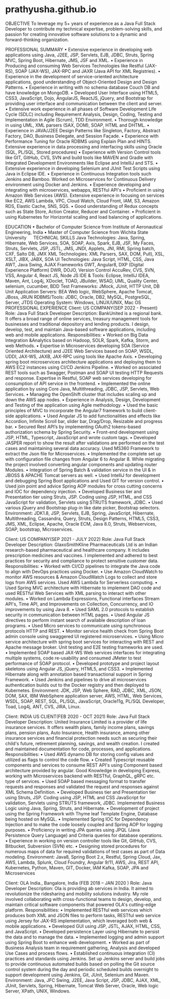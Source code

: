 # prathyusha.github.io



OBJECTIVE
To leverage my 5+ years of experience as a Java Full Stack Developer to contribute my technical expertise, problem-solving skills, and passion for creating innovative software solutions to a dynamic and forward-thinking organization.

PROFESSIONAL SUMMARY
•	Extensive experience in developing web applications using Java, J2EE, JSP, Servlets, EJB, JDBC, Struts, Spring MVC, Spring Boot, Hibernate, JMS, JSF and XML. 
•	Experience in Producing and consuming Web Services Technologies like Restful (JAX-RS), SOAP (JAX-WS), JAX-RPC and JAXR (Java API for XML Registries).
•	Experience in the development of service-oriented architecture applications, good understanding of Object-Oriented Design and Design Patterns.
•	Experience in writing with no schema database Couch DB and have knowledge on MongoDB.
•	Developed User Interface using HTML5, CSS3, JavaScript, Dojo, AngularJS, ReactJS, jQuery, and Bootstrap for providing user interface and communication between the client and server.
•	Extensive work experience in all phases of Software Development Life Cycle (SDLC) including Requirement Analysis, Design, Coding, Testing and Implementation in Agile (Scrum), TDD Environment.
•	Thorough knowledge in using UML, XML parsers (SAX, DOM), SOAP, HTML and DHTML.
•	Experience in JAVA/J2EE Design Patterns like Singleton, Factory, Abstract Factory, DAO, Business Delegate, and Session Façade.
•	Experience with Performance Tuning for Oracle RDBMS using Explain Plan and HINTS. Extensive experience in data processing and interfacing skills using Oracle (SQL, PL/SQL, Stored procedures)
•	Experience with Version Control tools like GIT, GitHub, CVS, SVN and build tools like MAVEN and Gradle with Integrated Development Environments like Eclipse and IntelliJ and STS.
•	Extensive experience in developing Selenium and JUnit Test Scripts using Java in Eclipse IDE.
•	Experience in Continuous Integration tools such Jenkins and Bamboo. Worked on Microservices for Continuous Delivery environment using Docker and Jenkins.
•	Experience developing and integrating with microservices, webapps, RESTful API's
•	Proficient in using Amazon Web Services (AWS). Extensive experience in focusing on services like EC2, AWS Lambda, VPC, Cloud Watch, Cloud Front, IAM, S3, Amazon RDS, Elastic Cache, SNS, SQS.
•	Good understanding of Redux concepts such as State Store, Action Creator, Reducer and Container.
•	Proficient in using Kubernetes for Horizontal scaling and load balancing of applications.

EDUCATION
•	Bachelor of Computer Science from Institute of Aeronautical Engineering, India
•	Master of Computer Science from Wichita State University
 
TECHNICAL SKILLS
Java Technologies: Java, Spring, Hibernate, Web Services, SOA, SOAP, Axis, Spark, EJB, JSF, My Faces, Struts, Servlets, JSP, JSTL, JMS, JNDI, Applets, JNI, RMI, Spring batch, CXF, Salto DB, JMX
XML Technologies: XML Parsers, SAX, DOM, Pull), XSL, XSLT, JIBX, JABX, SOA
UI Technologies: Java Script, HTML, CSS, Java AWT, Java Swing, AJAX Frameworks GWT, Angular8, DXP (Digital Experience Platform) DWR, DOJO, Version Control AccuRev, CVS, SVN, VSS, Angular 4, React JS, Node JS
IDE & Tools: Eclipse, IntelliJ IDEA, Maven, Ant, Log4j, XDoclet, TOAD, JBuilder, WSAD, UML, Quality Center, selenium, cucumber, BDD
Test Frameworks: JMock, JUnit, HTTP Unit, DB Unit
Application Servers: BEA Web logic, WebSphere, Apache Tomcat, JBoss, JRUN
RDBMS/Tools: JDBC, Oracle, DB2, MySQL, PostgreSQL, Server, JTDS
Operating System: Windows, LINUX/UNIX, Mac OS
PROFESSIONAL EXPERIENCE
Client: US COMPANY(SEP 2022 - Present)
Role: Java Full Stack Developer
Description: BankUnited is a regional bank. It offers a broad range of online services, treasury management tools for businesses and traditional depository and lending products. I design, develop, test, and maintain Java-based software applications, including web and mobile applications.
Responsibilities:
•	Worked on Big Data Integration &Analytics based on Hadoop, SOLR, Spark, Kafka, Storm, and web Methods.
•	Expertise in Microservices developing SOA (Service Oriented Architecture) and J2EE Web Services based on SOAP, WSDL, UDDI, JAX-WS, JAXB, JAX-RPC using tools like Apache Axis.
•	Developing spring boot microservices architecture applications and deploying them to AWS EC2 instances using CI/CD Jenkins Pipeline.
•	Worked on associated REST tools such as Swagger, Postman and SOAP UI testing HTTP Requests and response. Expertise in Restful, SOAP web services developing for consumption of API service in the frontend.
•	Implemented the online application by using Core Java, Multithreading, JDBC, JSP, Servlets, Web Services.
•	Managing the OpenShift cluster that includes scaling up and down the AWS app nodes.
•	Experience in Analysis, Design, Development and Testing of the application using Agile methodology.
•	Used the basic principles of MVC to incorporate the Angular7 framework to build client-side applications.
•	Used Angular JS to add functionalities and effects like Accordion, Infinite Scroll bar, slider bar, Drag/Drop, Resizable and progress bar.
•	Secured Rest API’s by implementing OAuth2 tokens-based authorization schema by Spring Security.
•	Front-end development using JSP, HTML, Typescript, JavaScript and wrote custom tags.
•	Developed JASPER report to show the result after validations are performed on the test cases and maintaining several data accuracy. Used MS360 Framework to extract the Json file for Microservices.
•	Implemented the complete set up with configuration file changes from Angular 6 to Angular 8. While migrating the project involved converting angular components and updating router Modules.
•	Integration of Spring Batch & validation service in the UI & in JBOSS & APACHE Tomcat servers as well.
•	Used IntelliJ for development and debugging Spring Boot applications and Used GIT for version control.
•	Used join point and advice Spring AOP modules for cross cutting concerns and IOC for dependency injection.
•	Developed Business tier and Presentation tier using Struts, JSP. Coding using JSP, HTML, and CSS JavaScript for validation, Servlets using STRUTS framework, JDBC.
•	Used various jQuery and Bootstrap plug-in like date picker, Bootstrap selectors.
Environment: JDK1.8, JSP, Servlets, EJB, Spring, JavaScript, Hibernate, Multithreading, Cassandra, Query, Struts, Design Patterns, HTML5, CSS3, JMS, XML, Eclipse, Apache, Oracle ECM, Java 8.0, Struts, Webservices, SOAP, bootstrap, Microservices.

Client: US COMPANY(SEP 2021 - JULY 2022)
Role: Java Full Stack Developer
Description: GlaxoSmithKline Pharmaceuticals Ltd is an Indian research-based pharmaceutical and healthcare company. It includes prescription medicines and vaccines. I implemented and adhered to best practices for security and compliance to protect sensitive customer data.
Responsibilities:
•	Worked with CI/CD pipelines to integrate the Java code to align with DevOps practices using Docker.
•	Use Amazon CloudWatch to monitor AWS resources & Amazon CloudWatch Logs to collect and store logs from AWS services. Used AWS Lambda for Serverless computing.
•	Used Spring MVC architecture with Hibernate to implement DAO code and used RESTful Web Services with XML parsing to interact with other modules.
•	Worked on Lambda Expressions, Functional interfaces Stream API's, Time API, and Improvements on Collection, Concurrency, and IO improvements by using Java 8.
•	Used SAML 2.0 protocols to establish security in communication between HTML pages.
•	Used Angular JS directives to perform instant search of available description of loan programs.
•	Used Micro services to communicate using synchronous protocols HTTP and REST.
•	Monitor service health check from Spring Boot admin console using swaggered UI registered microservices.
•	Using Micro service architecture with spring boot services for interacting with REST and Apache message broker. Unit testing and E2E testing frameworks are used.
•	Implemented SOAP based JAX-WS Web services interfaces for integrating multiple systems, code re-usability and consumed JMeter to test performance of SOAP protocol.
•	Developed prototype and project layout skeletons using Angular JS, jQuery, HTML5, and CSS3.
•	Implemented Hibernate along with annotation based transactional support in Spring Framework.
•	Used Jenkins and pipelines to drive all microservices authentication builds out to the Docker registry and then deployed to Kubernetes.
Environment: JDK, JSP, Web Sphere, RAD, JDBC, XML, JSON, DOM, SAX, IBM WebSphere application server, AWS, HTML, Web Services, WSDL, SOAP, REST, SQL, PL/SQL, JavaScript, Oracle11g, PL/SQL Developer, Toad, Log4j, ANT, CVS, JIRA, Linux.

Client: INDIA US CLIENT(FEB 2020 - OCT 2021)
Role: Java Full Stack Developer
Description: United Insurance Limited is a provider of life insurance services. It offers wealth plans, family income plans, savings plans, pension plans, Auto Insurance, Health insurance, among other insurance services and financial protection needs such as securing their child's future, retirement planning, savings, and wealth creation. I created and maintained documentation for code, processes, and applications.
Responsibilities:
•	Used AWS dynamo DB for storing config values and utilized as flags to control the code flow.
•	Created Typescript reusable components and services to consume REST API's using Component based architecture provided by angular. Good Knowledge in developing Express, working with Microservices backend with RESTful, GraphQL, gRPC etc. type of services.
•	Used SOAP based messaging format to transfer requests and responses and validated the request and responses against XML Schema Definition.
•	Developed Business tier and Presentation tier using Struts, JSP. Coding using JSP, HTML and CSS JavaScript for validation, Servlets using STRUTS framework, JDBC. Implemented Business Logic using Java, Spring, Struts, and Hibernate.
•	Development of project using the Spring Framework with Thyme leaf Template Engine, Database being hosted on MySQL.
•	Implemented Spring IOC for Dependency Injection and to make the code loosely coupled and Spring AOP for logging purposes.
•	Proficiency in writing JPA queries using JPQL (Java Persistence Query Language) and Criteria queries for database operations.
•	Experience in working on version controller tools like Git, GitHub, CVS, Bitbucket, Subversion (SVN) etc.
•	Designing stored procedures for numerous maps of data for required validations of test cases as part of Data modeling.
Environment: Java8, Spring Boot 2.x, Restful, Spring Cloud, Jax, AWS, Lambda, Splunk, Cloud Foundry, Angular 9/11, AWS, Jira, REST API, Kubernetes, Python, Maven, GIT, Docker, IAM Kafka, SOAP, JPA and Microservices

Client: OLA India., Bangalore, India (FEB 2018 – JAN 2020 )
Role: Java Developer
Description: Ola is providing ab services in India. It aimed to revolutionize the ridesharing and mobility solutions industry. My role involved collaborating with cross-functional teams to design, develop, and maintain critical software components that powered OLA's cutting-edge platform.
Responsibilities:
•	Implemented RESTful web services which produces both XML and JSON files to perform tasks, RESTful web service using Jersey for JAX-RS implementation, which leveraged both web & mobile applications.
•	Developed GUI using JSP, JSTL, AJAX, HTML, CSS, and JavaScript.
•	Developed persistence Layer using Hibernate to persist the data and to manage the data.
•	Implemented logging and admin support using Spring Boot to enhance web development.
•	Worked as part of Business Analysis team in requirement gathering, Analysis and developed Use Cases and process flows.
•	Established continuous integration (CI) practices and standards using Jenkins. Set up Jenkins server and build jobs to provide continuous automated builds based on polling the Git source control system during the day and periodic scheduled builds overnight to support development using Jenkins, Git, JUnit, Selenium and Maven.
Environment: Java, JFC Swing, J2EE, Java Script, JSP, JDBC, AJAX, XML, JUnit, Servlets, Spring, Hibernate, Tomcat Web Server, Oracle, Web logic Server, XPath, UNIX, Windows.

